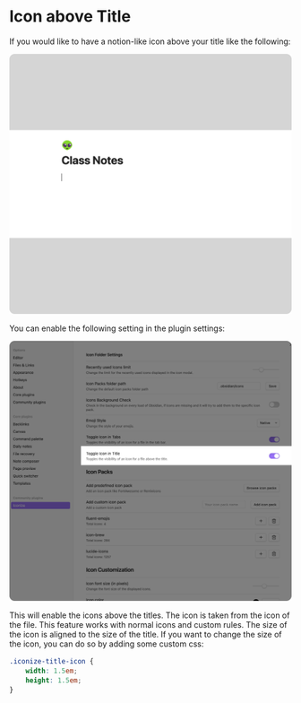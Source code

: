 # Icon above Title

If you would like to have a notion-like icon above your title like the following:

![Icon above title](../assets/icon-above-title.png)

You can enable the following setting in the plugin settings:

![Icon above title option](../assets/icon-above-title-option.png)

This will enable the icons above the titles. The icon is taken from the icon of the file.
This feature works with normal icons and custom rules.
The size of the icon is aligned to the size of the title. If you want to change the size
of the icon, you can do so by adding some custom css:

```css
.iconize-title-icon {
    width: 1.5em;
    height: 1.5em;
}
```
